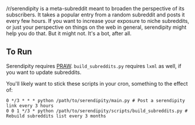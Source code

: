 
/r/serendipity is a meta-subreddit meant to broaden the perspective of 
its subscribers. It takes a popular entry from a random subreddit and 
posts it every few hours. If you want to increase your exposure to niche 
subreddits, or just your perspective on things on the web in general, 
serendipity might help you do that. But it might not. It's a bot, after 
all.

## To Run

Serendipity requires [PRAW](http://pypi.python.org/pypi/praw).
`build_subreddits.py` requires `lxml` as well, if you want to update subreddits.

You'll likely want to stick these scripts in your cron, something to the effect of:

```
0 */3 * * * python /path/to/serendipity/main.py # Post a serendipity link every 3 hours
0 0 1 */3 * python /path/to/serendipity/scripts/build_subreddits.py # Rebuild subreddits list every 3 months
```

